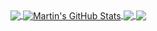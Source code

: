 <a href="https://github.com/MartinHeinz/MartinHeinz">
  <img align="center" src="https://github-readme-stats.vercel.app/api/top-langs/?username=df7dev&hide=java,html,tex&title_color=ffffff&text_color=c9cacc&icon_color=2bbc8a&bg_color=1d1f21&langs_count=3" />
</a>
<a href="https://github.com/MartinHeinz/MartinHeinz">
  <img align="center" src="https://github-readme-stats.vercel.app/api?username=df7dev&show_icons=true&line_height=27&count_private=true&title_color=ffffff&text_color=c9cacc&icon_color=2bbc8a&bg_color=1d1f21" alt="Martin's GitHub Stats" />
</a>

<a href="https://github.com/diogofrancodev/laravel-elasticsearch">
  <img align="center" src="https://github-readme-stats.vercel.app/api/pin/?username=df7dev&repo=laravel-elasticsearch&title_color=ffffff&text_color=c9cacc&icon_color=2bbc8a&bg_color=1d1f21" />
</a>


<a href="https://github.com/pmaccode/site-nextjs">
  <img align="center" src="https://github-readme-stats.vercel.app/api/pin/?username=pmaccode&repo=site-nextjs&title_color=ffffff&text_color=c9cacc&icon_color=2bbc8a&bg_color=1d1f21" />
</a>  
